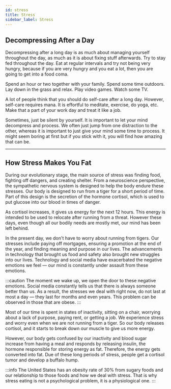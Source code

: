 ```yaml
---
id: stress
title: Stress
sidebar_label: Stress
---
```


## Decompressing After a Day
Decompressing after a long day is as much about managing yourself throughout the day, as much as it is about fixing stuff afterwards. Try to stay fed throughout the day. Eat at regular intervals and try not being very hungry, because if you are very hungry and you eat a lot, then you are going to get into a food coma.

Spend an hour or two together with your family. Spend some time outdoors. Lay down in the grass and relax. Play video games. Watch some TV.

A lot of people think that you should do self-care after a long day. However, self-care requires mana. It is effortful to meditate, exercise, do yoga, etc. Make that a part of your work day and treat it like a job.

Sometimes, just be silent by yourself. It is important to let your mind decompress and process. We often just jump from one distraction to the other, whereas it is important to just give your mind some time to process. It might seem boring at first but if you stick with it, you will find how amazing that can be.

---

## How Stress Makes You Fat
During our evolutionary stage, the main source of stress was finding food, fighting off dangers, and creating shelter. From a neuroscience perspective, the sympathetic nervous system is designed to help the body endure these stresses. Our body is designed to run from a tiger for a short period of time. Part of this design is the secretion of the hormone cortisol, which is used to put glucose into our blood in times of danger.

As cortisol increases, it gives us energy for the next 12 hours. This energy is intended to be used to relocate after running from a threat. However these days, even though all our bodily needs are mostly met, our mind has been left behind.

In the present day, we don't have to worry about running from tigers. Our stresses include paying off mortgages, ensuring a promotion at the end of the year, and finding meaning and purpose in our lives. The advancements in technology that brought us food and safety also brought new struggles into our lives. Technology and social media have exacerbated the negative emotions we feel — our mind is constantly under assault from these emotions.

:::caution
The moment we wake up, we open the door to these negative emotions. Social media constantly tells us that there is always someone better than us. As a result, the stresses we deal with right now, do not last at most a day — they last for months and even years. This problem can be observed in those that are obese.
:::

Most of our time is spent in states of inactivity, sitting on a chair, worrying about a lack of purpose, paying rent, or getting a job. We experience stress and worry even when we are not running from a tiger. So our body releases cortisol, and it starts to break down our muscle to give us more energy.

However, our body gets confused by our inactivity and blood sugar increase from having a meal and responds by releasing insulin, the hormone responsible for storing energy as fat. Therefore, the energy gets converted into fat. Due of these long periods of stress, people get a cortisol tumor and develop a buffalo hump.

:::info
The United States has an obesity rate of 30% from sugary foods and our relationship to those foods and how we deal with stress. That is why stress eating is not a psychological problem, it is a physiological one. 
:::